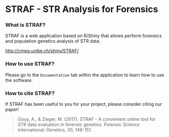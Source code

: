 # STRAF - STR Analysis for Forensics

### What is STRAF?

STRAF is a web application based on R/Shiny that allows perform forensics and population genetics analysis of STR data.

http://cmpg.unibe.ch/shiny/STRAF/

### How to use STRAF?

Please go to the `Documentation` tab within the application to learn how to use the software.

### How to cite STRAF?

If STRAF has been useful to you for your project, please consider citing our paper!

> Gouy, A., & Zieger, M. (2017). STRAF - A convenient online tool for STR data evaluation in forensic genetics. Forensic Science International: Genetics, 30, 148-151.
